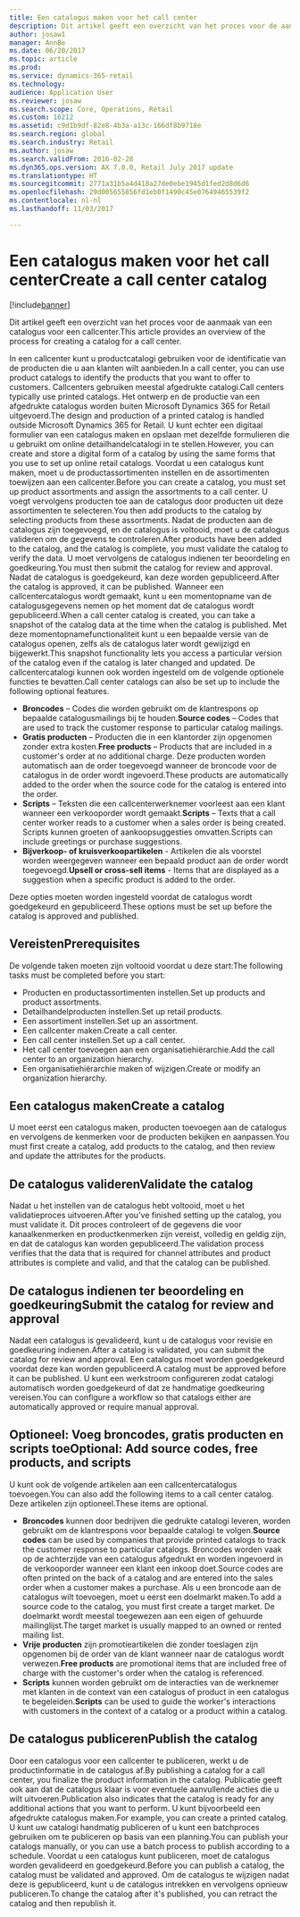 ```yaml
---
title: Een catalogus maken voor het call center
description: Dit artikel geeft een overzicht van het proces voor de aanmaak van een catalogus voor een callcenter.
author: josaw1
manager: AnnBe
ms.date: 06/20/2017
ms.topic: article
ms.prod: 
ms.service: dynamics-365-retail
ms.technology: 
audience: Application User
ms.reviewer: josaw
ms.search.scope: Core, Operations, Retail
ms.custom: 16212
ms.assetid: c9d1b9df-82e8-4b3a-a13c-166df8b9718e
ms.search.region: global
ms.search.industry: Retail
ms.author: josaw
ms.search.validFrom: 2016-02-28
ms.dyn365.ops.version: AX 7.0.0, Retail July 2017 update
ms.translationtype: HT
ms.sourcegitcommit: 2771a31b5a4d418a27de0ebe1945d1fed2d8d6d6
ms.openlocfilehash: 29d005655856fd1eb0f1490c45e07649465539f2
ms.contentlocale: nl-nl
ms.lasthandoff: 11/03/2017

---
```


# <a name="create-a-call-center-catalog"></a><span data-ttu-id="cb468-103">Een catalogus maken voor het call center</span><span class="sxs-lookup"><span data-stu-id="cb468-103">Create a call center catalog</span></span>

[!include[banner](includes/banner.md)]


<span data-ttu-id="cb468-104">Dit artikel geeft een overzicht van het proces voor de aanmaak van een catalogus voor een callcenter.</span><span class="sxs-lookup"><span data-stu-id="cb468-104">This article provides an overview of the process for creating a catalog for a call center.</span></span> 

<span data-ttu-id="cb468-105">In een callcenter kunt u productcatalogi gebruiken voor de identificatie van de producten die u aan klanten wilt aanbieden.</span><span class="sxs-lookup"><span data-stu-id="cb468-105">In a call center, you can use product catalogs to identify the products that you want to offer to customers.</span></span> <span data-ttu-id="cb468-106">Callcenters gebruiken meestal afgedrukte catalogi.</span><span class="sxs-lookup"><span data-stu-id="cb468-106">Call centers typically use printed catalogs.</span></span> <span data-ttu-id="cb468-107">Het ontwerp en de productie van een afgedrukte catalogus worden buiten Microsoft Dynamics 365 for Retail uitgevoerd.</span><span class="sxs-lookup"><span data-stu-id="cb468-107">The design and production of a printed catalog is handled outside Microsoft Dynamics 365 for Retail.</span></span> <span data-ttu-id="cb468-108">U kunt echter een digitaal formulier van een catalogus maken en opslaan met dezelfde formulieren die u gebruikt om online detailhandelcatalogi in te stellen.</span><span class="sxs-lookup"><span data-stu-id="cb468-108">However, you can create and store a digital form of a catalog by using the same forms that you use to set up online retail catalogs.</span></span> <span data-ttu-id="cb468-109">Voordat u een catalogus kunt maken, moet u de productassortimenten instellen en de assortimenten toewijzen aan een callcenter.</span><span class="sxs-lookup"><span data-stu-id="cb468-109">Before you can create a catalog, you must set up product assortments and assign the assortments to a call center.</span></span> <span data-ttu-id="cb468-110">U voegt vervolgens producten toe aan de catalogus door producten uit deze assortimenten te selecteren.</span><span class="sxs-lookup"><span data-stu-id="cb468-110">You then add products to the catalog by selecting products from these assortments.</span></span> <span data-ttu-id="cb468-111">Nadat de producten aan de catalogus zijn toegevoegd, en de catalogus is voltooid, moet u de catalogus valideren om de gegevens te controleren.</span><span class="sxs-lookup"><span data-stu-id="cb468-111">After products have been added to the catalog, and the catalog is complete, you must validate the catalog to verify the data.</span></span> <span data-ttu-id="cb468-112">U moet vervolgens de catalogus indienen ter beoordeling en goedkeuring.</span><span class="sxs-lookup"><span data-stu-id="cb468-112">You must then submit the catalog for review and approval.</span></span> <span data-ttu-id="cb468-113">Nadat de catalogus is goedgekeurd, kan deze worden gepubliceerd.</span><span class="sxs-lookup"><span data-stu-id="cb468-113">After the catalog is approved, it can be published.</span></span> <span data-ttu-id="cb468-114">Wanneer een callcentercatalogus wordt gemaakt, kunt u een momentopname van de catalogusgegevens nemen op het moment dat de catalogus wordt gepubliceerd.</span><span class="sxs-lookup"><span data-stu-id="cb468-114">When a call center catalog is created, you can take a snapshot of the catalog data at the time when the catalog is published.</span></span> <span data-ttu-id="cb468-115">Met deze momentopnamefunctionaliteit kunt u een bepaalde versie van de catalogus openen, zelfs als de catalogus later wordt gewijzigd en bijgewerkt.</span><span class="sxs-lookup"><span data-stu-id="cb468-115">This snapshot functionality lets you access a particular version of the catalog even if the catalog is later changed and updated.</span></span> <span data-ttu-id="cb468-116">De callcentercatalogi kunnen ook worden ingesteld om de volgende optionele functies te bevatten.</span><span class="sxs-lookup"><span data-stu-id="cb468-116">Call center catalogs can also be set up to include the following optional features.</span></span>

-   <span data-ttu-id="cb468-117">**Broncodes** – Codes die worden gebruikt om de klantrespons op bepaalde catalogusmailings bij te houden.</span><span class="sxs-lookup"><span data-stu-id="cb468-117">**Source codes** – Codes that are used to track the customer response to particular catalog mailings.</span></span>
-   <span data-ttu-id="cb468-118">**Gratis producten** – Producten die in een klantorder zijn opgenomen zonder extra kosten.</span><span class="sxs-lookup"><span data-stu-id="cb468-118">**Free products** – Products that are included in a customer's order at no additional charge.</span></span> <span data-ttu-id="cb468-119">Deze producten worden automatisch aan de order toegevoegd wanneer de broncode voor de catalogus in de order wordt ingevoerd.</span><span class="sxs-lookup"><span data-stu-id="cb468-119">These products are automatically added to the order when the source code for the catalog is entered into the order.</span></span>
-   <span data-ttu-id="cb468-120">**Scripts** – Teksten die een callcenterwerknemer voorleest aan een klant wanneer een verkooporder wordt gemaakt.</span><span class="sxs-lookup"><span data-stu-id="cb468-120">**Scripts** – Texts that a call center worker reads to a customer when a sales order is being created.</span></span> <span data-ttu-id="cb468-121">Scripts kunnen groeten of aankoopsuggesties omvatten.</span><span class="sxs-lookup"><span data-stu-id="cb468-121">Scripts can include greetings or purchase suggestions.</span></span>
-   <span data-ttu-id="cb468-122">**Bijverkoop- of kruisverkoopartikelen** - Artikelen die als voorstel worden weergegeven wanneer een bepaald product aan de order wordt toegevoegd.</span><span class="sxs-lookup"><span data-stu-id="cb468-122">**Upsell or cross-sell items** - Items that are displayed as a suggestion when a specific product is added to the order.</span></span>

<span data-ttu-id="cb468-123">Deze opties moeten worden ingesteld voordat de catalogus wordt goedgekeurd en gepubliceerd.</span><span class="sxs-lookup"><span data-stu-id="cb468-123">These options must be set up before the catalog is approved and published.</span></span>

## <a name="prerequisites"></a><span data-ttu-id="cb468-124">Vereisten</span><span class="sxs-lookup"><span data-stu-id="cb468-124">Prerequisites</span></span>
<span data-ttu-id="cb468-125">De volgende taken moeten zijn voltooid voordat u deze start:</span><span class="sxs-lookup"><span data-stu-id="cb468-125">The following tasks must be completed before you start:</span></span>

-   <span data-ttu-id="cb468-126">Producten en productassortimenten instellen.</span><span class="sxs-lookup"><span data-stu-id="cb468-126">Set up products and product assortments.</span></span>
-   <span data-ttu-id="cb468-127">Detailhandelproducten instellen.</span><span class="sxs-lookup"><span data-stu-id="cb468-127">Set up retail products.</span></span>
-   <span data-ttu-id="cb468-128">Een assortiment instellen.</span><span class="sxs-lookup"><span data-stu-id="cb468-128">Set up an assortment.</span></span>
-   <span data-ttu-id="cb468-129">Een callcenter maken.</span><span class="sxs-lookup"><span data-stu-id="cb468-129">Create a call center.</span></span>
-   <span data-ttu-id="cb468-130">Een call center instellen.</span><span class="sxs-lookup"><span data-stu-id="cb468-130">Set up a call center.</span></span>
-   <span data-ttu-id="cb468-131">Het call center toevoegen aan een organisatiehiërarchie.</span><span class="sxs-lookup"><span data-stu-id="cb468-131">Add the call center to an organization hierarchy.</span></span>
-   <span data-ttu-id="cb468-132">Een organisatiehiërarchie maken of wijzigen.</span><span class="sxs-lookup"><span data-stu-id="cb468-132">Create or modify an organization hierarchy.</span></span>

## <a name="create-a-catalog"></a><span data-ttu-id="cb468-133">Een catalogus maken</span><span class="sxs-lookup"><span data-stu-id="cb468-133">Create a catalog</span></span>
<span data-ttu-id="cb468-134">U moet eerst een catalogus maken, producten toevoegen aan de catalogus en vervolgens de kenmerken voor de producten bekijken en aanpassen.</span><span class="sxs-lookup"><span data-stu-id="cb468-134">You must first create a catalog, add products to the catalog, and then review and update the attributes for the products.</span></span>

## <a name="validate-the-catalog"></a><span data-ttu-id="cb468-135">De catalogus valideren</span><span class="sxs-lookup"><span data-stu-id="cb468-135">Validate the catalog</span></span>
<span data-ttu-id="cb468-136">Nadat u het instellen van de catalogus hebt voltooid, moet u het validatieproces uitvoeren.</span><span class="sxs-lookup"><span data-stu-id="cb468-136">After you've finished setting up the catalog, you must validate it.</span></span> <span data-ttu-id="cb468-137">Dit proces controleert of de gegevens die voor kanaalkenmerken en productkenmerken zijn vereist, volledig en geldig zijn, en dat de catalogus kan worden gepubliceerd.</span><span class="sxs-lookup"><span data-stu-id="cb468-137">The validation process verifies that the data that is required for channel attributes and product attributes is complete and valid, and that the catalog can be published.</span></span>

## <a name="submit-the-catalog-for-review-and-approval"></a><span data-ttu-id="cb468-138">De catalogus indienen ter beoordeling en goedkeuring</span><span class="sxs-lookup"><span data-stu-id="cb468-138">Submit the catalog for review and approval</span></span>
<span data-ttu-id="cb468-139">Nadat een catalogus is gevalideerd, kunt u de catalogus voor revisie en goedkeuring indienen.</span><span class="sxs-lookup"><span data-stu-id="cb468-139">After a catalog is validated, you can submit the catalog for review and approval.</span></span> <span data-ttu-id="cb468-140">Een catalogus moet worden goedgekeurd voordat deze kan worden gepubliceerd.</span><span class="sxs-lookup"><span data-stu-id="cb468-140">A catalog must be approved before it can be published.</span></span> <span data-ttu-id="cb468-141">U kunt een werkstroom configureren zodat catalogi automatisch worden goedgekeurd of dat ze handmatige goedkeuring vereisen.</span><span class="sxs-lookup"><span data-stu-id="cb468-141">You can configure a workflow so that catalogs either are automatically approved or require manual approval.</span></span>

## <a name="optional-add-source-codes-free-products-and-scripts"></a><span data-ttu-id="cb468-142">Optioneel: Voeg broncodes, gratis producten en scripts toe</span><span class="sxs-lookup"><span data-stu-id="cb468-142">Optional: Add source codes, free products, and scripts</span></span>
<span data-ttu-id="cb468-143">U kunt ook de volgende artikelen aan een callcentercatalogus toevoegen.</span><span class="sxs-lookup"><span data-stu-id="cb468-143">You can also add the following items to a call center catalog.</span></span> <span data-ttu-id="cb468-144">Deze artikelen zijn optioneel.</span><span class="sxs-lookup"><span data-stu-id="cb468-144">These items are optional.</span></span>

-   <span data-ttu-id="cb468-145">**Broncodes** kunnen door bedrijven die gedrukte catalogi leveren, worden gebruikt om de klantrespons voor bepaalde catalogi te volgen.</span><span class="sxs-lookup"><span data-stu-id="cb468-145">**Source codes** can be used by companies that provide printed catalogs to track the customer response to particular catalogs.</span></span> <span data-ttu-id="cb468-146">Broncodes worden vaak op de achterzijde van een catalogus afgedrukt en worden ingevoerd in de verkooporder wanneer een klant een inkoop doet.</span><span class="sxs-lookup"><span data-stu-id="cb468-146">Source codes are often printed on the back of a catalog and are entered into the sales order when a customer makes a purchase.</span></span> <span data-ttu-id="cb468-147">Als u een broncode aan de catalogus wilt toevoegen, moet u eerst een doelmarkt maken.</span><span class="sxs-lookup"><span data-stu-id="cb468-147">To add a source code to the catalog, you must first create a target market.</span></span> <span data-ttu-id="cb468-148">De doelmarkt wordt meestal toegewezen aan een eigen of gehuurde mailinglijst.</span><span class="sxs-lookup"><span data-stu-id="cb468-148">The target market is usually mapped to an owned or rented mailing list.</span></span>
-   <span data-ttu-id="cb468-149">**Vrije producten** zijn promotieartikelen die zonder toeslagen zijn opgenomen bij de order van de klant wanneer naar de catalogus wordt verwezen.</span><span class="sxs-lookup"><span data-stu-id="cb468-149">**Free products** are promotional items that are included free of charge with the customer's order when the catalog is referenced.</span></span>
-   <span data-ttu-id="cb468-150">**Scripts** kunnen worden gebruikt om de interacties van de werknemer met klanten in de context van een catalogus of product in een catalogus te begeleiden.</span><span class="sxs-lookup"><span data-stu-id="cb468-150">**Scripts** can be used to guide the worker's interactions with customers in the context of a catalog or a product within a catalog.</span></span>

## <a name="publish-the-catalog"></a><span data-ttu-id="cb468-151">De catalogus publiceren</span><span class="sxs-lookup"><span data-stu-id="cb468-151">Publish the catalog</span></span>
<span data-ttu-id="cb468-152">Door een catalogus voor een callcenter te publiceren, werkt u de productinformatie in de catalogus af.</span><span class="sxs-lookup"><span data-stu-id="cb468-152">By publishing a catalog for a call center, you finalize the product information in the catalog.</span></span> <span data-ttu-id="cb468-153">Publicatie geeft ook aan dat de catalogus klaar is voor eventuele aanvullende acties die u wilt uitvoeren.</span><span class="sxs-lookup"><span data-stu-id="cb468-153">Publication also indicates that the catalog is ready for any additional actions that you want to perform.</span></span> <span data-ttu-id="cb468-154">U kunt bijvoorbeeld een afgedrukte catalogus maken.</span><span class="sxs-lookup"><span data-stu-id="cb468-154">For example, you can create a printed catalog.</span></span> <span data-ttu-id="cb468-155">U kunt uw catalogi handmatig publiceren of u kunt een batchproces gebruiken om te publiceren op basis van een planning.</span><span class="sxs-lookup"><span data-stu-id="cb468-155">You can publish your catalogs manually, or you can use a batch process to publish according to a schedule.</span></span> <span data-ttu-id="cb468-156">Voordat u een catalogus kunt publiceren, moet de catalogus worden gevalideerd en goedgekeurd.</span><span class="sxs-lookup"><span data-stu-id="cb468-156">Before you can publish a catalog, the catalog must be validated and approved.</span></span> <span data-ttu-id="cb468-157">Om de catalogus te wijzigen nadat deze is gepubliceerd, kunt u de catalogus intrekken en vervolgens opnieuw publiceren.</span><span class="sxs-lookup"><span data-stu-id="cb468-157">To change the catalog after it's published, you can retract the catalog and then republish it.</span></span>




